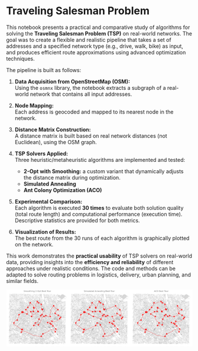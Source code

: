 # Traveling Salesman Problem

This notebook presents a practical and comparative study of algorithms for solving the **Traveling Salesman Problem (TSP)** on real-world networks. The goal was to create a flexible and realistic pipeline that takes a set of addresses and a specified network type (e.g., drive, walk, bike) as input, and produces efficient route approximations using advanced optimization techniques.

The pipeline is built as follows:

1. **Data Acquisition from OpenStreetMap (OSM):**  
   Using the `osmnx` library, the notebook extracts a subgraph of a real-world network that contains all input addresses.

2. **Node Mapping:**  
   Each address is geocoded and mapped to its nearest node in the network.

3. **Distance Matrix Construction:**  
   A distance matrix is built based on real network distances (not Euclidean), using the OSM graph.

4. **TSP Solvers Applied:**  
   Three heuristic/metaheuristic algorithms are implemented and tested:
   - **2-Opt with Smoothing:** a custom variant that dynamically adjusts the distance matrix during optimization.
   - **Simulated Annealing**
   - **Ant Colony Optimization (ACO)**

5. **Experimental Comparison:**  
   Each algorithm is executed **30 times** to evaluate both solution quality (total route length) and computational performance (execution time). Descriptive statistics are provided for both metrics.

6. **Visualization of Results:**  
   The best route from the 30 runs of each algorithm is graphically plotted on the network.

This work demonstrates the **practical usability** of TSP solvers on real-world data, providing insights into the **efficiency and reliability** of different approaches under realistic conditions. The code and methods can be adapted to solve routing problems in logistics, delivery, urban planning, and similar fields.

![Results](https://github.com/nikolabarac/traveling-salesman-problem/blob/master/tsp_results.png)
